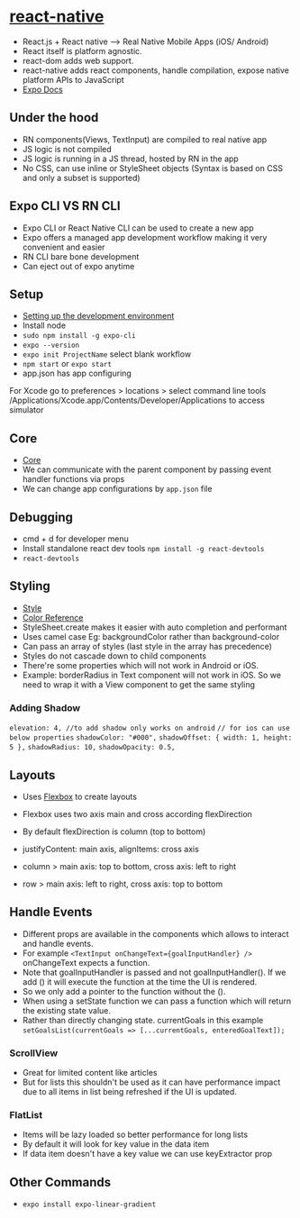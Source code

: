 # [react-native](https://reactnative.dev)

- React.js + React native --> Real Native Mobile Apps (iOS/ Android)
- React itself is platform agnostic.
- react-dom adds web support.
- react-native adds react components, handle compilation, expose native platform APIs to JavaScript
- [Expo Docs](https://docs.expo.dev)

## Under the hood

- RN components(Views, TextInput) are compiled to real native app
- JS logic is not compiled
- JS logic is running in a JS thread, hosted by RN in the app
- No CSS, can use inline or StyleSheet objects (Syntax is based on CSS and only a subset is supported)

## Expo CLI VS RN CLI

- Expo CLI or React Native CLI can be used to create a new app
- Expo offers a managed app development workflow making it very convenient and easier
- RN CLI bare bone development
- Can eject out of expo anytime

## Setup

- [Setting up the development environment](https://reactnative.dev/docs/environment-setup)
- Install node
- `sudo npm install -g expo-cli`
- `expo --version`
- `expo init ProjectName` select blank workflow
- `npm start` or `expo start`
- app.json has app configuring

For Xcode go to preferences > locations > select command line tools
/Applications/Xcode.app/Contents/Developer/Applications to access simulator

## Core

- [Core](https://reactnative.dev/docs/components-and-apis)
- We can communicate with the parent component by passing event handler functions via props
- We can change app configurations by `app.json` file

## Debugging

- cmd + d for developer menu
- Install standalone react dev tools `npm install -g react-devtools`
- `react-devtools`

## Styling

- [Style](https://reactnative.dev/docs/style)
- [Color Reference](https://reactnative.dev/docs/colors)
- StyleSheet.create makes it easier with auto completion and performant
- Uses camel case Eg: backgroundColor rather than background-color
- Can pass an array of styles (last style in the array has precedence)
- Styles do not cascade down to child components
- There're some properties which will not work in Android or iOS.
- Example: borderRadius in Text component will not work in iOS. So we need to wrap it with a View component to get the same styling

### Adding Shadow

  `elevation: 4, //to add shadow only works on android`
  `// for ios can use below properties`
  `shadowColor: "#000",`
  `shadowOffset: { width: 1, height: 5 },`
  `shadowRadius: 10,`
  `shadowOpacity: 0.5,`

## Layouts

- Uses [Flexbox](https://reactnative.dev/docs/flexbox) to create layouts
- Flexbox uses two axis main and cross according flexDirection
- By default flexDirection is column (top to bottom)

- justifyContent: main axis, alignItems: cross axis
- column > main axis: top to bottom, cross axis: left to right
- row > main axis: left to right, cross axis: top to bottom

## Handle Events

- Different props are available in the components which allows to interact and handle events.
- For example `<TextInput onChangeText={goalInputHandler} />` onChangeText expects a function.
- Note that  goalInputHandler is passed and not goalInputHandler(). If we add () it will execute the function at the time the UI is rendered.
- So we only add a pointer to the function without the ().
- When using a setState function we can pass a function which will return the existing state value.
- Rather than directly changing state. currentGoals in this example `setGoalsList(currentGoals => [...currentGoals, enteredGoalText]);`

### ScrollView

- Great for limited content like articles
- But for lists this shouldn't be used as it can have performance impact due to all items in list being refreshed if the UI is updated.

### FlatList

- Items will be lazy loaded so better performance for long lists
- By default it will look for key value in the data item
- If data item doesn't have a key value we can use keyExtractor prop

## Other Commands

- `expo install expo-linear-gradient`
